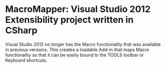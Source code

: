 # MacroMapper: Visual Studio 2012 Extensibility project written in CSharp

Visual Studio 2012 no longer has the Macro functionality that was available in previous versions.
This creates a loadable Add-in that maps Macro functionality so that it can be easily bound to the TOOLS toolbar or Keyboard shortcuts.